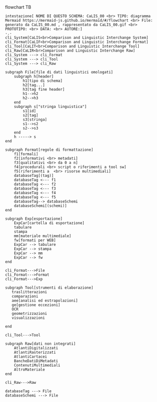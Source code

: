 flowchart TB

    intestazione[ NOME DI QUESTO SCHEMA: CaLIS_00 <br> TIPO: diagramma Mermaid https://mermaid-js.github.io/mermaid/#/flowchart <br> File:  generato da CaLIS_00.md , rappresentato da CaLIS_00.gif <br> PROTOTIPO: <br> DATA: <br> AUTORE:]
    -.-
    cli_System[CaLIS<br>Comparison and Linguistic Interchange System]
    cli_Format[CaLIF<br>Comparison and Linguistic Interchange Format]
    cli_Tool[CaLIT<br>Comparison and Linguistic Interchange Tool]
    cli_Raw[CaLIR<br>Comparison and Linguistic Interchange Raw]
    cli_System ---> cli_Format
    cli_System ---> cli_Tool
    cli_System ---> cli_Raw
    
    subgraph File[file di dati linguistici omologati]
        subgraph h[header]
            h1[tipo di schema]
            h2[tag...]
            h3[tag fine header]
            h1-->h2
            h2-->h3
        end
        subgraph s["stringa linguistica"]
            s1[id]
            s2[tag]
            s3[stringa]
            s1-->s2
            s2-->s3
        end
        h -----> s
    end

    subgraph Format[regole di formattazione]
        f1[formali]
        f2[informativi <br> metadati]
        f3[qualitativi <br> da 0 a n]
        f4[procedurali <br> script o riferimenti a tool sw]
        f5[riferimenti a  <br> risorse multimediali]
        databaseTag[(tag)]
        databaseTag <--- f1
        databaseTag <--- f2
        databaseTag <--- f3
        databaseTag <--- f4
        databaseTag <--- f5
        databaseTag--> databaseSchemi
        databaseSchemi[(schemi)]
    end

    subgraph Exp[esportazione]
        ExpCar[cartella di esportazione]
        tabulare
        stampa
        mm[materiale multimediale]
        fw[formati per WEB]
        ExpCar --> tabulare
        ExpCar --> stampa
        ExpCar --> mm
        ExpCar --> fw
    end

    cli_Format--->File
    cli_Format--->Format
    cli_Format--->Exp

    subgraph Tool[strumenti di elaborazione]
       traslitterazioni
       comparazioni
       aee[analisi ed estrapolazioni] 
       ge[gestione eccezioni]
       OCR
       geometrizzazioni
       visualizzazioni
      
    end

    cli_Tool--->Tool

    subgraph Raw[dati non integrati]
        AtlantiDigitalizzati
        AtlantiRasterizzati
        AtlantiCartacei
        BancheDatiDiMetadati 
        ContenutiMultimediali
        AltroMateriale
    end

    cli_Raw--->Raw

    databaseTag ---> File
    databaseSchemi ---> File